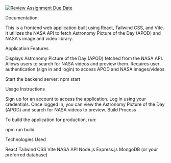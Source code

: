 [![Review Assignment Due Date](https://classroom.github.com/assets/deadline-readme-button-24ddc0f5d75046c5622901739e7c5dd533143b0c8e959d652212380cedb1ea36.svg)](https://classroom.github.com/a/V1F4A3D5)


Documentation:

This is a frontend web application built using React, Tailwind CSS, and Vite. It utilizes the NASA API to fetch Astronomy Picture of the Day (APOD) and NASA's image and video library.

Application Features

Displays Astronomy Picture of the Day (APOD) fetched from the NASA API.
Allows users to search for NASA videos and preview them.
Requires user authentication (sign in and login) to access APOD and NASA images/videos.

Start the backend server:
npm start


Usage Instructions

Sign up for an account to access the application.
Log in using your credentials.
Once logged in, you can view the Astronomy Picture of the Day (APOD) and search for NASA videos to preview.
Build Process

To build the application for production, run:

npm run build


Technologies Used

React
Tailwind CSS
Vite
NASA API
Node.js
Express.js
MongoDB (or your preferred database)